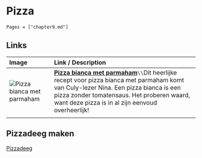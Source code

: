 # Pizza

```@contents
Pages = ["chapter9.md"]
```

## Links

| Image| Link / Description |
| :--- | :--- |
| ![Pizza bianca met parmaham](https://img.culy.nl/images/mkpakM1sW0Yk2PxB9vBO_MdAYd0=/768x271/smart/filters:format(jpeg):quality(80)/https%3A%2F%2Fwww.culy.nl%2Fwp-content%2Fuploads%2F2012%2F10%2FPizza-bianca-parmaham.jpg) | **[Pizza bianca met parmaham](https://www.culy.nl/recepten/pizza-bianca-met-parmaham/)**``\\``Dit heerlijke recept voor pizza bianca met parmaham komt van Culy-lezer Nina. Een pizza bianca is een pizza zonder tomatensaus. Het proberen waard, want deze pizza is in al zijn eenvoud overheerlijk! |
||


## Pizzadeeg maken

[Pizzadeeg](https://www.youtube.com/watch?v=8Q_9h6VKm9c)
